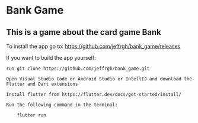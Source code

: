 # Bank Game

## This is a game about the card game Bank

To install the app go to: https://github.com/jeffrgh/bank_game/releases

If you want to build the app yourself:

    run git clone https://github.com/jeffrgh/bank_game.git

    Open Visual Studio Code or Android Studio or IntellIJ and download the Flutter and Dart extensions
    
    Install flutter from https://flutter.dev/docs/get-started/install/
    
    Run the following command in the terminal:
    
        flutter run

